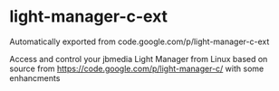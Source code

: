 # light-manager-c-ext
Automatically exported from code.google.com/p/light-manager-c-ext

Access and control your jbmedia Light Manager from Linux based on source from https://code.google.com/p/light-manager-c/ with some enhancments 

